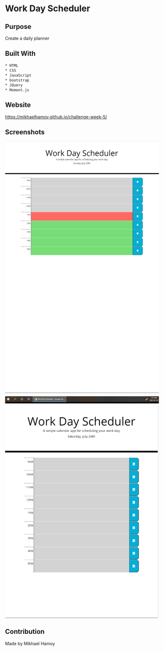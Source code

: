 # Work Day Scheduler

## Purpose

Create a daily planner

## Built With

    * HTML
    * CSS
    * JavaScript
    * bootstrap
    * JQuery
    * Moment.js

## Website

https://mikhaelhamoy.github.io/challenge-week-5/

## Screenshots

![Daily Planner](./assets/images/color-coded-daily-planner.png)
![Daily Planner](./assets/images/daily-planner.png)

## Contribution

Made by Mikhael Hamoy
